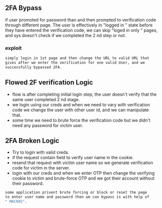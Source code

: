 ## 2FA Bypass
if user promoted for password than and then prompted to verification code through different page.
The user is effectively in "logged in " state before they have entered the verification code, we can skip "loged in only " pages, and sys doesn't check if we completed the 2 nd step or not.

### exploit 
```bash
simply login in 1st page and then change the URL to valid URL that
gives after we enter the verification for one valid User, and we 
successfully bypassed 2FA.
```

## Flowed 2F verification Logic
* flow is after completing initial login step, the user doesn't verify that the same user completed 2 nd stage.
* we login using our creds and when we need to vary with verification code we change the user with other user id, and we can manipulate that.
* some time we need to brute force the verification code but we didn't need any password for victim user.


## 2FA Broken Logic
* Try to login with valid creds.
* if the request contain field to verify user name in the cookie.
* resend that request with victim user name so we generate verification code for victim in the server.
* login with our creds and when we enter OTP then change the verifying cookie to victim and brute-force OTP and we got their account without their password.

```bash
some application privent brute forcing or block or reset the page
to enter user name and password then we can bypass is with help of
" MACROS". 
```
